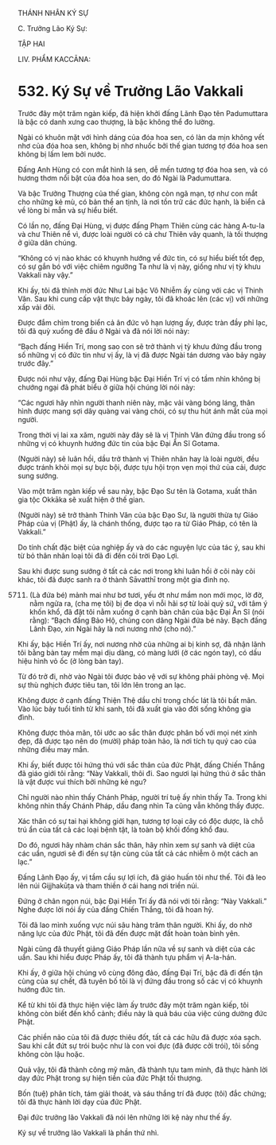 THÁNH NHÂN KÝ SỰ

C. Trưởng Lão Ký Sự:

TẬP HAI

LIV. PHẨM KACCĀNA:

# 532. Ký Sự về Trưởng Lão Vakkali

Trước đây một trăm ngàn kiếp, đã hiện khởi đấng Lãnh Đạo tên Padumuttara là bậc có danh xưng cao thượng, là bậc không thể đo lường.

Ngài có khuôn mặt với hình dáng của đóa hoa sen, có làn da mịn không vết nhơ của đóa hoa sen, không bị nhơ nhuốc bởi thế gian tương tợ đóa hoa sen không bị lấm lem bởi nước.

Đấng Anh Hùng có con mắt hình lá sen, dễ mến tương tợ đóa hoa sen, và có hương thơm nổi bật của đóa hoa sen, do đó Ngài là Padumuttara.

Và bậc Trưởng Thượng của thế gian, không còn ngã mạn, tợ như con mắt cho những kẻ mù, có bản thể an tịnh, là nơi tồn trữ các đức hạnh, là biển cả về lòng bi mẫn và sự hiểu biết.

Có lần nọ, đấng Đại Hùng, vị được đấng Phạm Thiên cùng các hàng A-tu-la và chư Thiên nể vì, được loài người có cả chư Thiên vây quanh, là tối thượng ở giữa dân chúng.

“Không có vị nào khác có khuynh hướng về đức tin, có sự hiểu biết tốt đẹp, có sự gắn bó với việc chiêm ngưỡng Ta như là vị này, giống như vị tỳ khưu Vakkali này vậy.”

Khi ấy, tôi đã thỉnh mời đức Như Lai bậc Vô Nhiễm ấy cùng với các vị Thinh Văn. Sau khi cung cấp vật thực bảy ngày, tôi đã khoác lên (các vị) với những xấp vải đôi.

Được đắm chìm trong biển cả ân đức vô hạn lượng ấy, được tràn đầy phỉ lạc, tôi đã quỳ xuống đê đầu ở Ngài và đã nói lời nói này:

“Bạch đấng Hiền Trí, mong sao con sẽ trở thành vị tỳ khưu đứng đầu trong số những vị có đức tin như vị ấy, là vị đã được Ngài tán dương vào bảy ngày trước đây.”

Được nói như vậy, đấng Đại Hùng bậc Đại Hiền Trí vị có tầm nhìn không bị chướng ngại đã phát biểu ở giữa hội chúng lời nói này:  
  

“Các ngươi hãy nhìn người thanh niên này, mặc vải vàng bóng láng, thân hình được mang sợi dây quàng vai vàng chói, có sự thu hút ánh mắt của mọi người.

Trong thời vị lai xa xăm, người này đây sẽ là vị Thinh Văn đứng đầu trong số những vị có khuynh hướng đức tin của bậc Đại Ẩn Sĩ Gotama.

(Người này) sẽ luân hồi, dầu trở thành vị Thiên nhân hay là loài người, đều được tránh khỏi mọi sự bực bội, được tựu hội trọn vẹn mọi thứ của cải, được sung sướng.

Vào một trăm ngàn kiếp về sau này, bậc Đạo Sư tên là Gotama, xuất thân gia tộc Okkāka sẽ xuất hiện ở thế gian.

(Người này) sẽ trở thành Thinh Văn của bậc Đạo Sư, là người thừa tự Giáo Pháp của vị (Phật) ấy, là chánh thống, được tạo ra từ Giáo Pháp, có tên là Vakkali.”

Do tính chất đặc biệt của nghiệp ấy và do các nguyện lực của tác ý, sau khi từ bỏ thân nhân loại tôi đã đi đến cõi trời Đạo Lợi.

Sau khi được sung sướng ở tất cả các nơi trong khi luân hồi ở cõi này cõi khác, tôi đã được sanh ra ở thành Sāvatthī trong một gia đình nọ.

5711. (Là đứa bé) mảnh mai như bơ tươi, yếu ớt như mầm non mới mọc, lờ đờ, nằm ngửa ra, (cha mẹ tôi) bị đe dọa vì nỗi hãi sợ từ loài quỷ sứ, với tâm ý khốn khổ, đã đặt tôi nằm xuống ở cạnh bàn chân của bậc Đại Ẩn Sĩ (nói rằng): “Bạch đấng Bảo Hộ, chúng con dâng Ngài đứa bé này. Bạch đấng Lãnh Đạo, xin Ngài hãy là nơi nương nhờ (cho nó).”

Khi ấy, bậc Hiền Trí ấy, nơi nương nhờ của những ai bị kinh sợ, đã nhận lãnh tôi bằng bàn tay mềm mại dịu dàng, có màng lưới (ở các ngón tay), có dấu hiệu hình vỏ ốc (ở lòng bàn tay).

Từ đó trở đi, nhờ vào Ngài tôi được bảo vệ với sự không phải phòng vệ. Mọi sự thù nghịch được tiêu tan, tôi lớn lên trong an lạc.

Không được ở cạnh đấng Thiện Thệ dầu chỉ trong chốc lát là tôi bất mãn. Vào lúc bảy tuổi tính từ khi sanh, tôi đã xuất gia vào đời sống không gia đình.

Không được thỏa mãn, tôi ước ao sắc thân được phân bố với mọi nét xinh đẹp, đã được tạo nên do (mười) pháp toàn hảo, là nơi tích tụ quý cao của những điều may mắn.

Khi ấy, biết được tôi hứng thú với sắc thân của đức Phật, đấng Chiến Thắng đã giáo giới tôi rằng: “Này Vakkali, thôi đi. Sao ngươi lại hứng thú ở sắc thân là vật được vui thích bởi những kẻ ngu?

Chỉ người nào nhìn thấy Chánh Pháp, người trí tuệ ấy nhìn thấy Ta. Trong khi không nhìn thấy Chánh Pháp, dầu đang nhìn Ta cũng vẫn không thấy được.

Xác thân có sự tai hại không giới hạn, tương tợ loại cây có độc dược, là chỗ trú ẩn của tất cả các loại bệnh tật, là toàn bộ khối đống khổ đau.

Do đó, ngươi hãy nhàm chán sắc thân, hãy nhìn xem sự sanh và diệt của các uẩn, ngươi sẽ đi đến sự tận cùng của tất cả các nhiễm ô một cách an lạc.”

Đấng Lãnh Đạo ấy, vị tầm cầu sự lợi ích, đã giáo huấn tôi như thế. Tôi đã leo lên núi Gijjhakūṭa và tham thiền ở cái hang nơi triền núi.  
  

Đứng ở chân ngọn núi, bậc Đại Hiền Trí ấy đã nói với tôi rằng: “Này Vakkali.” Nghe được lời nói ấy của đấng Chiến Thắng, tôi đã hoan hỷ.

Tôi đã lao mình xuống vực núi sâu hàng trăm thân người. Khi ấy, do nhờ năng lực của đức Phật, tôi đã đến được mặt đất hoàn toàn bình yên.

Ngài cũng đã thuyết giảng Giáo Pháp lần nữa về sự sanh và diệt của các uẩn. Sau khi hiểu được Pháp ấy, tôi đã thành tựu phẩm vị A-la-hán.

Khi ấy, ở giữa hội chúng vô cùng đông đảo, đấng Đại Trí, bậc đã đi đến tận cùng của sự chết, đã tuyên bố tôi là vị đứng đầu trong số các vị có khuynh hướng đức tin.

Kể từ khi tôi đã thực hiện việc làm ấy trước đây một trăm ngàn kiếp, tôi không còn biết đến khổ cảnh; điều này là quả báu của việc cúng dường đức Phật.

Các phiền não của tôi đã được thiêu đốt, tất cả các hữu đã được xóa sạch. Sau khi cắt đứt sự trói buộc như là con voi đực (đã được cởi trói), tôi sống không còn lậu hoặc.

Quả vậy, tôi đã thành công mỹ mãn, đã thành tựu tam minh, đã thực hành lời dạy đức Phật trong sự hiện tiền của đức Phật tối thượng.

Bốn (tuệ) phân tích, tám giải thoát, và sáu thắng trí đã được (tôi) đắc chứng; tôi đã thực hành lời dạy của đức Phật.

Đại đức trưởng lão Vakkali đã nói lên những lời kệ này như thế ấy.

Ký sự về trưởng lão Vakkali là phần thứ nhì.
